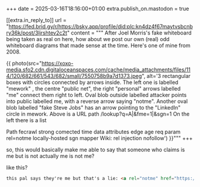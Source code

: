 +++
date = 2025-03-16T18:16:00+01:00
extra.publish_on.mastodon = true

[[extra.in_reply_to]]
url = "https://fed.brid.gy/r/https://bsky.app/profile/did:plc:kn4dz4f67maytvsbcnbry36k/post/3ljrshtev2c2t"
content = """
After Joel Morris's fake whiteboard being taken as real on here, how about we post our own (real) odd whiteboard diagrams that made sense at the time. Here's one of mine from 2008.

{{ photo(src="https://xoxo-media.sfo2.cdn.digitaloceanspaces.com/cache/media_attachments/files/114/120/682/661/543/682/small/7550758b9a7d1373.jpeg", alt='3 rectangular boxes with circles connected by arrows inside. The left one is labelled "mework" , the centre "public net", the right "personal" arrows labelled "me" connect them right to left.
Oval blob outside labelled attacker points into public labelled me, with a reverse arrow saying "notme".
Another oval blob labelled "fake Steve Jobs" has an arrow pointing to the "LinkedIn" circle in mework.
Above is a URL path
/lookup?q=A|&fme=1|&sgn=1
On the left there is a list

Path
fecrawl
strong comected
time data
attributes
edge age
req param
rel=notme
locally-hosted sgn mapper
Wiki:
rel injection
nofollow') }}"""
+++

so, this would basically make me able to say that someone who claims is me but is not actually me is not me?

like this?

```html
this pal says they're me but that's a lie: <a rel="notme" href="https://liarswebsite.com/">Liar</a>.
```

<!-- more -->
